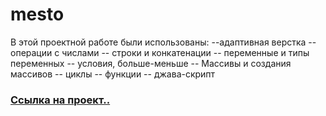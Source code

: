 # mesto

В этой проектной работе были использованы:
--адаптивная верстка
 -- операции с числами
 -- строки и конкатенации
 -- переменные и типы переменных
 -- условия, больше-меньше
 -- Массивы и создания массивов
 -- циклы
 -- функции
 -- джава-скрипт


### **[Ссылка на проект..](https://ulan89.github.io/mesto/index.html)**



